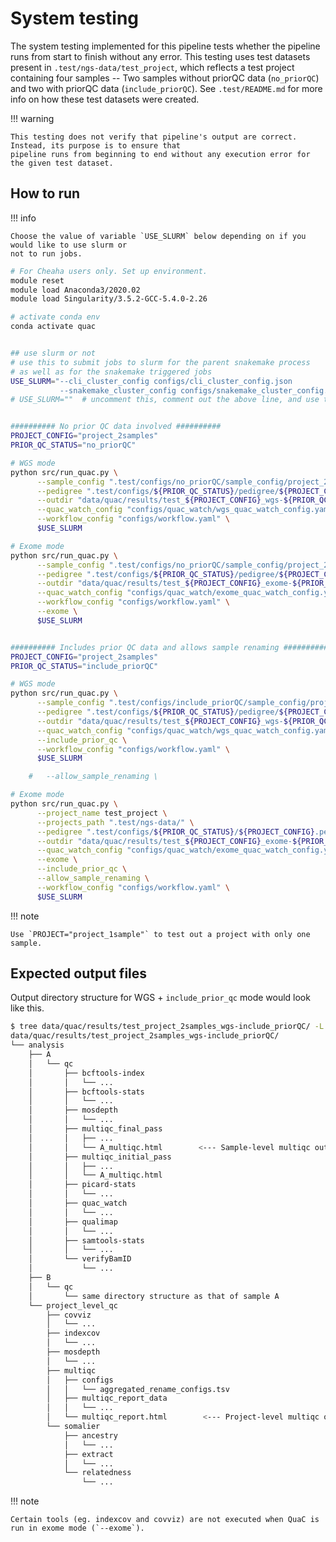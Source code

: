 # System testing

The system testing implemented for this pipeline tests whether the pipeline runs from start to finish without any error.
This testing uses test datasets present in `.test/ngs-data/test_project`, which reflects a test project containing four
samples -- Two samples without priorQC data (`no_priorQC`) and two with priorQC data (`include_priorQC`). See
`.test/README.md` for more info on how these test datasets were created.

!!! warning

    This testing does not verify that pipeline's output are correct. Instead, its purpose is to ensure that
    pipeline runs from beginning to end without any execution error for the given test dataset.


## How to run

!!! info

    Choose the value of variable `USE_SLURM` below depending on if you would like to use slurm or 
    not to run jobs.

```sh
# For Cheaha users only. Set up environment. 
module reset
module load Anaconda3/2020.02
module load Singularity/3.5.2-GCC-5.4.0-2.26

# activate conda env
conda activate quac


## use slurm or not
# use this to submit jobs to slurm for the parent snakemake process 
# as well as for the snakemake triggered jobs
USE_SLURM="--cli_cluster_config configs/cli_cluster_config.json 
           --snakemake_cluster_config configs/snakemake_cluster_config.json"
# USE_SLURM=""  # uncomment this, comment out the above line, and use this if you don't want to use slurm at all. Useful for development purposes


########## No prior QC data involved ##########
PROJECT_CONFIG="project_2samples"
PRIOR_QC_STATUS="no_priorQC"

# WGS mode
python src/run_quac.py \
      --sample_config ".test/configs/no_priorQC/sample_config/project_2samples_wgs.tsv" \
      --pedigree ".test/configs/${PRIOR_QC_STATUS}/pedigree/${PROJECT_CONFIG}.ped" \
      --outdir "data/quac/results/test_${PROJECT_CONFIG}_wgs-${PRIOR_QC_STATUS}/analysis" \
      --quac_watch_config "configs/quac_watch/wgs_quac_watch_config.yaml" \
      --workflow_config "configs/workflow.yaml" \
      $USE_SLURM

# Exome mode
python src/run_quac.py \
      --sample_config ".test/configs/no_priorQC/sample_config/project_2samples_exome.tsv" \
      --pedigree ".test/configs/${PRIOR_QC_STATUS}/pedigree/${PROJECT_CONFIG}.ped" \
      --outdir "data/quac/results/test_${PROJECT_CONFIG}_exome-${PRIOR_QC_STATUS}/analysis" \
      --quac_watch_config "configs/quac_watch/exome_quac_watch_config.yaml" \
      --workflow_config "configs/workflow.yaml" \
      --exome \
      $USE_SLURM


########## Includes prior QC data and allows sample renaming ##########
PROJECT_CONFIG="project_2samples"
PRIOR_QC_STATUS="include_priorQC"

# WGS mode
python src/run_quac.py \
      --sample_config ".test/configs/include_priorQC/sample_config/project_2samples_wgs.tsv" \
      --pedigree ".test/configs/${PRIOR_QC_STATUS}/pedigree/${PROJECT_CONFIG}.ped" \
      --outdir "data/quac/results/test_${PROJECT_CONFIG}_wgs-${PRIOR_QC_STATUS}/analysis" \
      --quac_watch_config "configs/quac_watch/wgs_quac_watch_config.yaml" \
      --include_prior_qc \
      --workflow_config "configs/workflow.yaml" \
      $USE_SLURM

    #   --allow_sample_renaming \

# Exome mode
python src/run_quac.py \
      --project_name test_project \
      --projects_path ".test/ngs-data/" \
      --pedigree ".test/configs/${PRIOR_QC_STATUS}/${PROJECT_CONFIG}.ped" \
      --outdir "data/quac/results/test_${PROJECT_CONFIG}_exome-${PRIOR_QC_STATUS}/analysis" \
      --quac_watch_config "configs/quac_watch/exome_quac_watch_config.yaml" \
      --exome \
      --include_prior_qc \
      --allow_sample_renaming \
      --workflow_config "configs/workflow.yaml" \
      $USE_SLURM
```

!!! note

    Use `PROJECT="project_1sample"` to test out a project with only one sample.

## Expected output files

Output directory structure for WGS + `include_prior_qc` mode would look like this.

```sh
$ tree data/quac/results/test_project_2samples_wgs-include_priorQC/ -L 5
data/quac/results/test_project_2samples_wgs-include_priorQC/
└── analysis
    ├── A
    │   └── qc
    │       ├── bcftools-index
    │       │   └── ...
    │       ├── bcftools-stats
    │       │   └── ...
    │       ├── mosdepth
    │       │   └── ...
    │       ├── multiqc_final_pass
    │       │   ├── ...
    │       │   └── A_multiqc.html        <--- Sample-level multiqc output file
    │       ├── multiqc_initial_pass
    │       │   ├── ...
    │       │   └── A_multiqc.html
    │       ├── picard-stats
    │       │   └── ...
    │       ├── quac_watch
    │       │   └── ...
    │       ├── qualimap
    │       │   └── ...
    │       ├── samtools-stats
    │       │   └── ...
    │       └── verifyBamID
    │           └── ...
    ├── B
    │   └── qc
    │       └── same directory structure as that of sample A
    └── project_level_qc
        ├── covviz
        │   └── ...
        ├── indexcov
        │   └── ...
        ├── mosdepth
        │   └── ...
        ├── multiqc
        │   ├── configs
        │   │   └── aggregated_rename_configs.tsv
        │   ├── multiqc_report_data
        │   │   └── ...
        │   └── multiqc_report.html        <--- Project-level multiqc output file
        └── somalier
            ├── ancestry
            │   └── ...
            ├── extract
            │   └── ...
            └── relatedness
                └── ...
```

!!! note

    Certain tools (eg. indexcov and covviz) are not executed when QuaC is run in exome mode (`--exome`).
